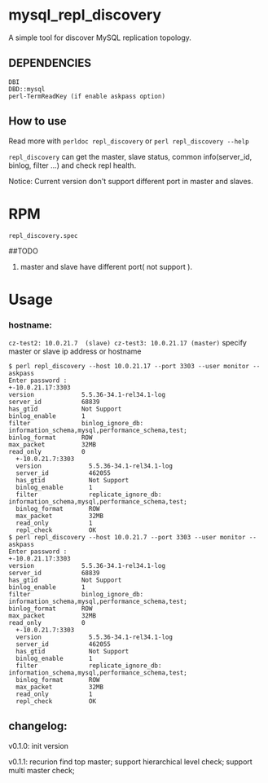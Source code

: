 # mysql_repl_discovery

A simple tool for discover MySQL replication topology.

##  DEPENDENCIES
```
DBI
DBD::mysql
perl-TermReadKey (if enable askpass option)
```

## How to use

Read more with ```perldoc repl_discovery``` or ```perl repl_discovery --help```

  `repl_discovery` can get the master, slave status,  common info(server_id, binlog, filter ...) 
and check repl health.

Notice: Current version don't support different port in master and slaves.

# RPM

`repl_discovery.spec`

##TODO

1. master and slave have different port( not support ).

# Usage

### hostname:
`
cz-test2: 10.0.21.7  (slave)
cz-test3: 10.0.21.17 (master)
`
specify master or slave ip address or hostname
```
$ perl repl_discovery --host 10.0.21.17 --port 3303 --user monitor --askpass
Enter password : 
+-10.0.21.17:3303
version             5.5.36-34.1-rel34.1-log
server_id           68839
has_gtid            Not Support
binlog_enable       1
filter              binlog_ignore_db: information_schema,mysql,performance_schema,test; 
binlog_format       ROW
max_packet          32MB
read_only           0
  +-10.0.21.7:3303
  version             5.5.36-34.1-rel34.1-log
  server_id           462055
  has_gtid            Not Support
  binlog_enable       1
  filter              replicate_ignore_db: information_schema,mysql,performance_schema,test; 
  binlog_format       ROW
  max_packet          32MB
  read_only           1
  repl_check          OK
$ perl repl_discovery --host 10.0.21.7 --port 3303 --user monitor --askpass
Enter password : 
+-10.0.21.17:3303
version             5.5.36-34.1-rel34.1-log
server_id           68839
has_gtid            Not Support
binlog_enable       1
filter              binlog_ignore_db: information_schema,mysql,performance_schema,test; 
binlog_format       ROW
max_packet          32MB
read_only           0
  +-10.0.21.7:3303
  version             5.5.36-34.1-rel34.1-log
  server_id           462055
  has_gtid            Not Support
  binlog_enable       1
  filter              replicate_ignore_db: information_schema,mysql,performance_schema,test; 
  binlog_format       ROW
  max_packet          32MB
  read_only           1
  repl_check          OK
```

## changelog:

v0.1.0: init version

v0.1.1: recurion find top master;
        support hierarchical level check;
        support multi master check;

